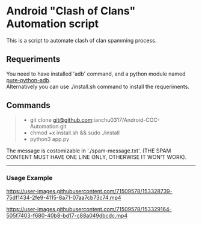 # Android "Clash of Clans" Automation script

This is a script to automate clash of clan spamming process.

## Requeriments
You need to have installed 'adb' command, and a python module named [pure-python-adb](https://pypi.org/project/pure-python-adb/).<br>
Alternatively you can use ./install.sh command to install the requeriments.

## Commands
> - git clone git@github.com:ianchu0317/Android-COC-Automation.git <br>
> - chmod +x install.sh && sudo ./install <br>
> - python3 app.py

The message is costomizable in './spam-message.txt'. (THE SPAM CONTENT MUST HAVE ONE LINE ONLY, OTHERWISE IT WON'T WORK).


---------------
### Usage Example

https://user-images.githubusercontent.com/71509578/153328739-75df1434-2fe9-4115-8a71-07aa7cb73c74.mp4

https://user-images.githubusercontent.com/71509578/153329164-505f7403-f680-40b8-bd17-c88a049dbcdc.mp4




